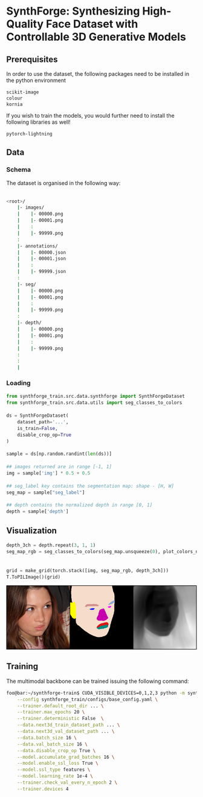 # SynthForge: Synthesizing High-Quality Face Dataset with Controllable 3D Generative Models

## Prerequisites
In order to use the dataset, the following packages need to be installed in the python environment
```
scikit-image
colour
kornia
```

If you wish to train the models, you would further need to install the following libraries as well!
```
pytorch-lightning
```


## Data 
### Schema
The dataset is organised in the following way:
```bash

<root>/
    |- images/
    |    |- 00000.png
    |    |- 00001.png
    |    :
    |    |- 99999.png
    :
    |- annotations/
    |    |- 00000.json
    |    |- 00001.json
    |    :
    |    |- 99999.json
    :
    |- seg/
    |    |- 00000.png
    |    |- 00001.png
    |    :
    |    |- 99999.png
    :
    |- depth/
    |    |- 00000.png
    |    |- 00001.png
    |    :
    |    |- 99999.png
    :
    :
    |
```


### Loading

```python
from synthforge_train.src.data.synthforge import SynthForgeDataset
from synthforge_train.src.data.utils import seg_classes_to_colors

ds = SynthForgeDataset(
    dataset_path='...',
    is_train=False,
    disable_crop_op=True
)

sample = ds[np.random.randint(len(ds))]

## images returned are in range [-1, 1]
img = sample['img'] * 0.5 + 0.5

## seg_label key contains the segmentation map: shape - [H, W]
seg_map = sample["seg_label"]

## depth contains the normalized depth in range [0, 1]
depth = sample['depth']
```


## Visualization
```python
depth_3ch = depth.repeat(3, 1, 1)
seg_map_rgb = seg_classes_to_colors(seg_map.unsqueeze(0), plot_colors_next3d)


grid = make_grid(torch.stack([img, seg_map_rgb, depth_3ch]))
T.ToPILImage()(grid)
```

![png](notebooks/dataset_files/dataset_7_0.png)
    
## Training

The multimodal backbone can be trained issuing the following command:

```bash
foo@bar:~/synthforge-train$ CUDA_VISIBLE_DEVICES=0,1,2,3 python -m synthforge_train.trainers.next3d_next3d_multimodal fit \
    --config synthforge_train/configs/base_config.yaml \
    --trainer.default_root_dir ... \
    --trainer.max_epochs 20 \
    --trainer.deterministic False  \
    --data.next3d_train_dataset_path ... \
    --data.next3d_val_dataset_path ... \
    --data.batch_size 16 \
    --data.val_batch_size 16 \
    --data.disable_crop_op True \
    --model.accumulate_grad_batches 16 \
    --model.enable_ssl_loss True \
    --model.ssl_type features \
    --model.learning_rate 1e-4 \
    --trainer.check_val_every_n_epoch 2 \
    --trainer.devices 4

```


